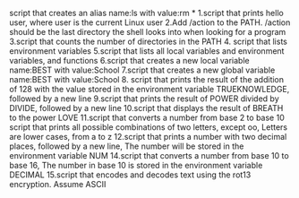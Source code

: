 script that creates an alias name:ls with value:rm *
1.script that prints hello user, where user is the current Linux user
2.Add /action to the PATH. /action should be the last directory the shell looks into when looking for a program
3.script that counts the number of directories in the PATH
4. script that lists environment variables
5.script that lists all local variables and environment variables, and functions
6.script that creates a new local variable name:BEST with value:School
7.script that creates a new global variable name:BEST with value:School
8. script that prints the result of the addition of 128 with the value stored in the environment variable TRUEKNOWLEDGE, followed by a new line
9.script that prints the result of POWER divided by DIVIDE, followed by a new line
10.script that displays the result of BREATH to the power LOVE
11.script that converts a number from base 2 to base 10
script that prints all possible combinations of two letters, except oo, Letters are lower cases, from a to z
12.script that prints a number with two decimal places, followed by a new line, The number will be stored in the environment variable NUM
14.script that converts a number from base 10 to base 16, The number in base 10 is stored in the environment variable DECIMAL
15.script that encodes and decodes text using the rot13 encryption. Assume ASCII

